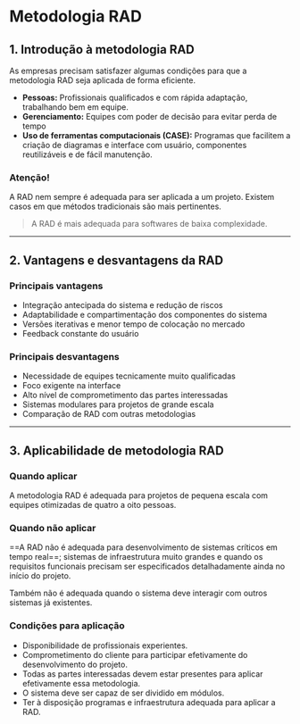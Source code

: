 # **Metodologia RAD**

## 1. Introdução à metodologia RAD

As empresas precisam satisfazer algumas condições para que a metodologia RAD seja aplicada de forma eficiente.

- **Pessoas:** Profissionais qualificados e com rápida adaptação, trabalhando bem em equipe.
- **Gerenciamento:** Equipes com poder de decisão para evitar perda de tempo
- **Uso de ferramentas computacionais (CASE):** Programas que facilitem a criação de diagramas e interface com usuário, componentes reutilizáveis e de fácil manutenção.

### Atenção!

A RAD nem sempre é adequada para ser aplicada a um projeto. Existem casos em que métodos tradicionais são mais pertinentes.

>A RAD é mais adequada para softwares de baixa complexidade.

---
## 2. Vantagens e desvantagens da RAD

### Principais vantagens

- Integração antecipada do sistema e redução de riscos
- Adaptabilidade e compartimentação dos componentes do sistema
- Versões iterativas e menor tempo de colocação no mercado
- Feedback constante do usuário

### Principais desvantagens

- Necessidade de equipes tecnicamente muito qualificadas
- Foco exigente na interface
- Alto nível de comprometimento das partes interessadas
- Sistemas modulares para projetos de grande escala
- Comparação de RAD com outras metodologias

---
## 3. Aplicabilidade de metodologia RAD

### Quando aplicar

A metodologia RAD é adequada para projetos de pequena escala com equipes otimizadas de quatro a oito pessoas.

### Quando não aplicar

==A RAD não é adequada para desenvolvimento de sistemas críticos em tempo real==; sistemas de infraestrutura muito grandes e quando os requisitos funcionais precisam ser especificados detalhadamente ainda no início do projeto.

Também não é adequada quando o sistema deve interagir com outros sistemas já existentes.

### Condições para aplicação

- Disponibilidade de profissionais experientes.
- Comprometimento do cliente para participar efetivamente do desenvolvimento do projeto.
- Todas as partes interessadas devem estar presentes para aplicar efetivamente essa metodologia.
- O sistema deve ser capaz de ser dividido em módulos.
- Ter à disposição programas e infraestrutura adequada para aplicar a RAD.